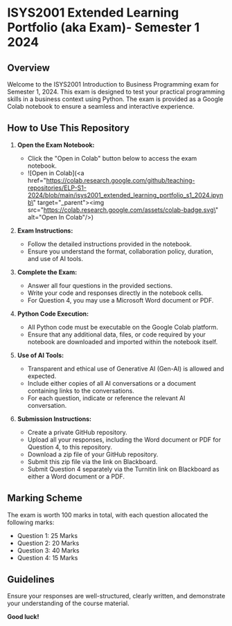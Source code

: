 # ISYS2001 Extended Learning Portfolio (aka Exam)- Semester 1 2024

## Overview

Welcome to the ISYS2001 Introduction to Business Programming exam for Semester 1, 2024. This exam is designed to test your practical programming skills in a business context using Python. The exam is provided as a Google Colab notebook to ensure a seamless and interactive experience.

## How to Use This Repository

1. **Open the Exam Notebook:**
   - Click the "Open in Colab" button below to access the exam notebook.
   - ![Open in Colab](<a href=\"https://colab.research.google.com/github/teaching-repositories/ELP-S1-2024/blob/main/isys2001_extended_learning_portfolio_s1_2024.ipynb\" target=\"_parent\"><img src=\"https://colab.research.google.com/assets/colab-badge.svg\" alt=\"Open In Colab\"/></a>)

2. **Exam Instructions:**
   - Follow the detailed instructions provided in the notebook.
   - Ensure you understand the format, collaboration policy, duration, and use of AI tools.

3. **Complete the Exam:**
   - Answer all four questions in the provided sections.
   - Write your code and responses directly in the notebook cells.
   - For Question 4, you may use a Microsoft Word document or PDF.

4. **Python Code Execution:**
   - All Python code must be executable on the Google Colab platform.
   - Ensure that any additional data, files, or code required by your notebook are downloaded and imported within the notebook itself.

5. **Use of AI Tools:**
   - Transparent and ethical use of Generative AI (Gen-AI) is allowed and expected.
   - Include either copies of all AI conversations or a document containing links to the conversations.
   - For each question, indicate or reference the relevant AI conversation.

6. **Submission Instructions:**
   - Create a private GitHub repository.
   - Upload all your responses, including the Word document or PDF for Question 4, to this repository.
   - Download a zip file of your GitHub repository.
   - Submit this zip file via the link on Blackboard.
   - Submit Question 4 separately via the Turnitin link on Blackboard as either a Word document or a PDF.

## Marking Scheme

The exam is worth 100 marks in total, with each question allocated the following marks:
- Question 1: 25 Marks
- Question 2: 20 Marks
- Question 3: 40 Marks
- Question 4: 15 Marks

## Guidelines

Ensure your responses are well-structured, clearly written, and demonstrate your understanding of the course material.

**Good luck!**
